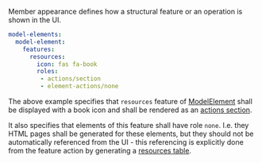 Member appearance defines how a structural feature or an operation is shown in the UI.

```yml
model-elements:
  model-element:
    features:
      resources:
        icon: fas fa-book
        roles: 
         - actions/section
         - element-actions/none  
```

The above example specifies that ``resources`` feature of [ModelElement](ModelElement.html) shall be displayed with a book icon and shall be rendered as an [actions section](https://github.com/Nasdanika/engineering/blob/main/gen/src/org/nasdanika/engineering/gen/ModelElementViewActionImpl.java#L768). 

It also specifies that elements of this feature shall have role ``none``. I.e. they HTML pages shall be generated for these elements, but they should not be automatically referenced from the UI -
this referencing is explicitly done from the feature action by generating a [resources table](https://github.com/Nasdanika/engineering/blob/main/gen/src/org/nasdanika/engineering/gen/ModelElementViewActionImpl.java#L755). 